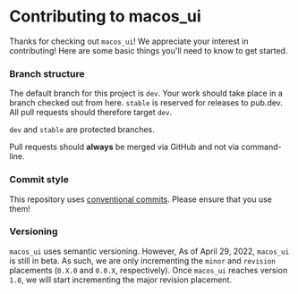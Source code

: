# Contributing to macos_ui

Thanks for checking out `macos_ui`! We appreciate your interest in contributing! Here are some 
basic things you'll need to know to get started.

### Branch structure

The default branch for this project is `dev`. Your work should take place in a branch checked out
from here. `stable` is reserved for releases to pub.dev. All pull requests should therefore
target `dev`.

`dev` and `stable` are protected branches.

Pull requests should **always** be merged via GitHub and not via command-line.

### Commit style
This repository uses [conventional commits](https://www.conventionalcommits.org/en/v1.0.0/). Please ensure that you use them!

### Versioning

`macos_ui` uses semantic versioning. However, As of April 29, 2022, `macos_ui` is still
in beta. As such, we are only incrementing the `minor` and `revision` placements (`0.X.0` and `0.0.X`, respectively). Once `macos_ui`
reaches version `1.0`, we will start incrementing the major revision placement.  